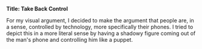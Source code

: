 **Title: Take Back Control**

For my visual argument, I decided to make the argument that people are, in a sense, controlled by technology,
more specifically their phones. I tried to depict this in a more literal sense by having a shadowy figure coming out of the man's phone 
and controlling him like a puppet. 
